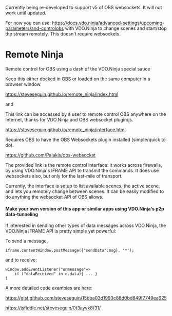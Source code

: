
Currently being re-developed to support v5 of OBS websockets.  It will not work until updated.

For now you can use: https://docs.vdo.ninja/advanced-settings/upcoming-parameters/and-controlobs with VDO.Ninja to change scenes and start/stop the stream remotely. This doesn't require websockets.

# Remote Ninja
Remote control for OBS using a dash of the VDO.Ninja special sauce

Keep this either docked in OBS or loaded on the same computer in a browser window.

https://steveseguin.github.io/remote_ninja/index.html

and 

This link can be accessed by a user to remote control OBS anywhere on the Internet, thanks for VDO.Ninja and OBS websocket plugin/js.

https://steveseguin.github.io/remote_ninja/interface.html


Requires OBS to have the OBS Websockets plugin installed (simple/quick to do).

https://github.com/Palakis/obs-websocket


The provided link is the remote control interface: it works across firewalls, by using VDO.Ninja's IFRAME API to transmit the commands.  It does use websockets also, but only for the last-mile of transport.

Currently, the interface is setup to list available scenes, the active scene, and lets you remotely change between scenes.  It can be easily modified to do anything the websocket API of OBS allows.

#### Make your own version of this app or similar apps using VDO.Ninja's p2p data-tunneling 

If interested in sending other types of data messages across VDO.Ninja, the VDO.Ninja IFRAME API is pretty simple yet powerful:

To send a message,
```
iframe.contentWindow.postMessage({"sendData":msg}, '*');
```
and to receive:
```
window.addEventListener("onmessage"=>
    if ("dataReceived" in e.data){ ... } 
)
```

A more detailed code examples are here:

https://gist.github.com/steveseguin/15bba03d1993c88d0bd849f7749ea625

https://jsfiddle.net/steveseguin/0t3ayvk8/31/
